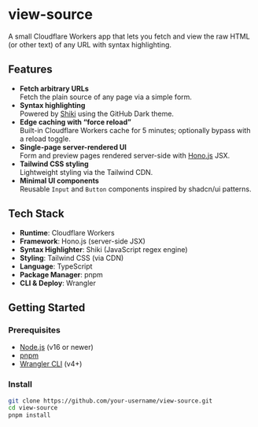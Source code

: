 # view-source

A small Cloudflare Workers app that lets you fetch and view the raw HTML (or other text) of any URL with syntax highlighting.

## Features

- **Fetch arbitrary URLs**  
  Fetch the plain source of any page via a simple form.
- **Syntax highlighting**  
  Powered by [Shiki](https://shiki.style/) using the GitHub Dark theme.
- **Edge caching with “force reload”**  
  Built-in Cloudflare Workers cache for 5 minutes; optionally bypass with a reload toggle.
- **Single-page server-rendered UI**  
  Form and preview pages rendered server-side with [Hono.js](https://honojs.dev/) JSX.
- **Tailwind CSS styling**  
  Lightweight styling via the Tailwind CDN.
- **Minimal UI components**  
  Reusable `Input` and `Button` components inspired by shadcn/ui patterns.

## Tech Stack

- **Runtime**: Cloudflare Workers
- **Framework**: Hono.js (server-side JSX)
- **Syntax Highlighter**: Shiki (JavaScript regex engine)
- **Styling**: Tailwind CSS (via CDN)
- **Language**: TypeScript
- **Package Manager**: pnpm
- **CLI & Deploy**: Wrangler

## Getting Started

### Prerequisites

- [Node.js](https://nodejs.org/) (v16 or newer)
- [pnpm](https://pnpm.io/)
- [Wrangler CLI](https://developers.cloudflare.com/workers/cli-wrangler/) (v4+)

### Install

```bash
git clone https://github.com/your-username/view-source.git
cd view-source
pnpm install
```
